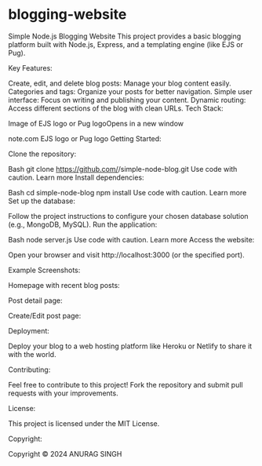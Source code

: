 # blogging-website

Simple Node.js Blogging Website
This project provides a basic blogging platform built with Node.js, Express, and a templating engine (like EJS or Pug).

Key Features:

Create, edit, and delete blog posts: Manage your blog content easily.
Categories and tags: Organize your posts for better navigation.
Simple user interface: Focus on writing and publishing your content.
Dynamic routing: Access different sections of the blog with clean URLs.
Tech Stack:

Image of EJS logo or Pug logoOpens in a new window

note.com
EJS logo or Pug logo
Getting Started:

Clone the repository:

Bash
git clone https://github.com/<your-username>/simple-node-blog.git
Use code with caution. Learn more
Install dependencies:

Bash
cd simple-node-blog
npm install
Use code with caution. Learn more
Set up the database:

Follow the project instructions to configure your chosen database solution (e.g., MongoDB, MySQL).
Run the application:

Bash
node server.js
Use code with caution. Learn more
Access the website:

Open your browser and visit http://localhost:3000 (or the specified port).

Example Screenshots:

Homepage with recent blog posts:

Post detail page:

Create/Edit post page:

Deployment:

Deploy your blog to a web hosting platform like Heroku or Netlify to share it with the world.

Contributing:

Feel free to contribute to this project! Fork the repository and submit pull requests with your improvements.

License:

This project is licensed under the MIT License.

Copyright:

Copyright &copy; 2024 ANURAG SINGH


